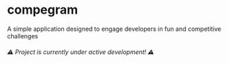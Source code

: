 # compegram
A simple application designed to engage developers in fun and competitive challenges

###### :warning: Project is currently under active development! :warning:
